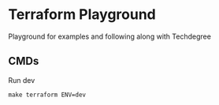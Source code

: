 # Terraform Playground

Playground for examples and following along with Techdegree

## CMDs

Run dev 

```make
make terraform ENV=dev
```

